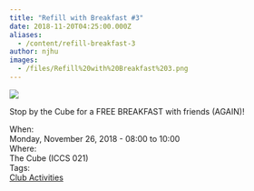 ```yaml
---
title: "Refill with Breakfast #3"
date: 2018-11-20T04:25:00.000Z
aliases:
  - /content/refill-breakfast-3
author: njhu
images:
  - /files/Refill%20with%20Breakfast%203.png
---
```


<div class="field field-name-body field-type-text-with-summary field-label-hidden"><div class="field-items"><div class="field-item even"><p><img src="https://ubccsss.org/files/Refill%20with%20Breakfast%203.png" style="max-width: 100%"></p>

<p>Stop by the Cube for a FREE BREAKFAST with friends (AGAIN)!</p>
</div></div></div><div class="field field-name-field-dates field-type-datetime field-label-above"><div class="field-label">When:&#xA0;</div><div class="field-items"><div class="field-item even"><span class="date-display-single">Monday, November 26, 2018 - <span class="date-display-range"><span class="date-display-start">08:00</span> to <span class="date-display-end">10:00</span></span></span></div></div></div><div class="field field-name-field-location field-type-text field-label-above"><div class="field-label">Where:&#xA0;</div><div class="field-items"><div class="field-item even">The Cube (ICCS 021)</div></div></div>    <footer>
    <div class="field field-name-field-tags field-type-taxonomy-term-reference field-label-above"><div class="field-label">Tags:&#xA0;</div><div class="field-items"><div class="field-item even"><a href="/club">Club Activities</a></div></div></div>      </footer>

